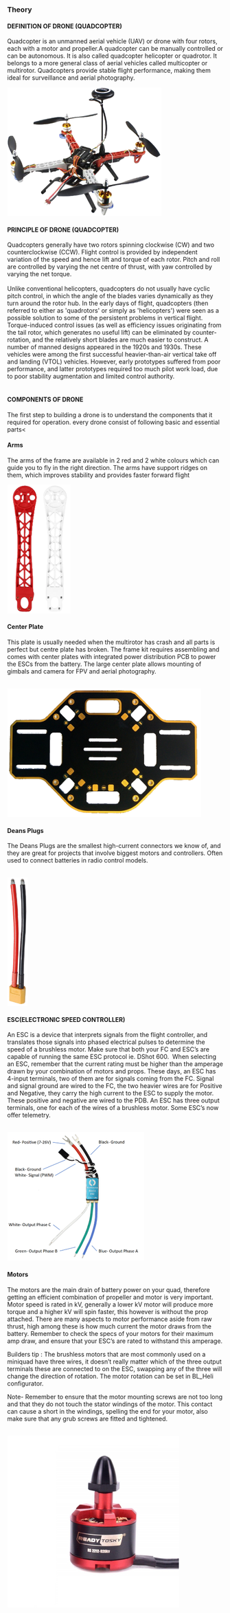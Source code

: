 ### Theory

#### DEFINITION OF DRONE (QUADCOPTER)

Quadcopter is an unmanned aerial vehicle (UAV) or drone with four rotors, each with a motor and propeller.A quadcopter can be manually controlled or can be autonomous. It is also called quadcopter helicopter or quadrotor. It belongs to a more general class of aerial vehicles called multicopter or multirotor. Quadcopters provide stable flight performance, making them ideal for surveillance and aerial photography.

<img src="images/th0.png" style="height: 300px;">

#### PRINCIPLE OF DRONE (QUADCOPTER)

Quadcopters generally have two rotors spinning clockwise (CW) and two counterclockwise (CCW). Flight control is provided by independent variation of the speed and hence lift and torque of each rotor. Pitch and roll are controlled by varying the net centre of thrust, with yaw controlled by varying the net torque.<br><br>
Unlike conventional helicopters, quadcopters do not usually have cyclic pitch control, in which the angle of the blades varies dynamically as they turn around the rotor hub. In the early days of flight, quadcopters (then referred to either as 'quadrotors' or simply as 'helicopters') were seen as a possible solution to some of the persistent problems in vertical flight. Torque-induced control issues (as well as efficiency issues originating from the tail rotor, which generates no useful lift) can be eliminated by counter-rotation, and the relatively short blades are much easier to construct. A number of manned designs appeared in the 1920s and 1930s. These vehicles were among the first successful heavier-than-air vertical take off and landing (VTOL) vehicles. However, early prototypes suffered from poor performance, and latter prototypes required too much pilot work load, due to poor stability augmentation and limited control authority.<br><br>

#### COMPONENTS OF DRONE

The first step to building a drone is to understand the components that it required for operation.
every drone consist of following basic and essential parts<

#### Arms

The arms of the frame are available in 2 red and 2 white colours which can guide you to fly in the right direction. The arms have support ridges on them, which improves stability and provides faster forward flight

<img src="images/th01.png" style="height: 300px;">

#### Center Plate

This plate is usually needed when the multirotor has crash and all parts is perfect but centre plate has broken. The frame kit requires assembling and comes with center plates with integrated power distribution PCB to power the ESCs from the battery. The large center plate allows mounting of gimbals and camera for FPV and aerial photography.

<br> 
<img src="images/th10.png" style="height: 300px;">
<br>

#### Deans Plugs

The Deans Plugs are the smallest high-current connectors we know of, and they are great for projects that involve biggest motors and controllers. Often used to connect batteries in radio control models.

<br> 
<img src="images/th11.png" style="height: 300px;">
<br>

#### ESC(ELECTRONIC SPEED CONTROLLER)

An ESC is a device that interprets signals from the flight controller, and translates those signals into phased electrical pulses to determine the speed of a brushless motor. Make sure that both your FC and ESC’s are capable of running the same ESC protocol ie. DShot 600.  When selecting an ESC, remember that the current rating must be higher than the amperage drawn by your combination of motors and props.
These days, an ESC has 4-input terminals, two of them are for signals coming from the FC. Signal and signal ground are wired to the FC, the two heavier wires are for Positive and Negative, they carry the high current to the ESC to supply the motor. These positive and negative are wired to the PDB. An ESC has three output terminals, one for each of the wires of a brushless motor. Some ESC’s now offer telemetry.

<br> 
<img src="images/th5.png" style="height: 300px;">
<br>

#### Motors

The motors are the main drain of battery power on your quad, therefore getting an efficient combination of propeller and motor is very important. Motor speed is rated in kV, generally a lower kV motor will produce more torque and a higher kV will spin faster, this however is without the prop attached.
There are many aspects to motor performance aside from raw thrust, high among these is how much current the motor draws from the battery. Remember to check the specs of your motors for their maximum amp draw, and ensure that your ESC’s are rated to withstand this amperage.


Builders tip : The brushless motors that are most commonly used on a miniquad have three wires, it doesn’t really matter which of the three output terminals these are connected to on the ESC, swapping any of the three will change the direction of rotation. The motor rotation can be set in BL_Heli configurator.

Note- Remember to ensure that the motor mounting screws are not too long and that they do not touch the stator windings of the motor. This contact can cause a short in the windings, spelling the end for your motor, also make sure that any grub screws are fitted and tightened.

<br> 
<img src="images/th7.jpg" style="height: 400px;">
<br>
